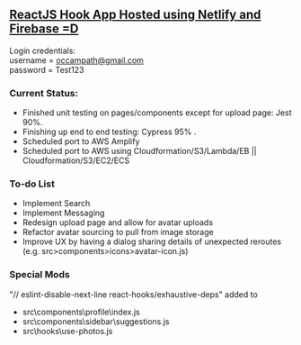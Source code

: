 ## [ReactJS Hook App Hosted using Netlify and Firebase =D](https://optimistic-einstein-fb8629.netlify.app)
Login credentials:
<br>
username = occampath@gmail.com 
<br>
password = Test123

### Current Status: 
* Finished unit testing on pages/components except for upload page: Jest 90%. 
* Finishing up end to end testing: Cypress 95% . 
* Scheduled port to AWS Amplify
* Scheduled port to AWS using Cloudformation/S3/Lambda/EB || Cloudformation/S3/EC2/ECS

### To-do List 
* Implement Search
* Implement Messaging
* Redesign upload page and allow for avatar uploads
* Refactor avatar sourcing to pull from image storage
* Improve UX by having a dialog sharing details of unexpected reroutes (e.g. src>components>icons>avatar-icon.js)

### Special Mods
"// eslint-disable-next-line react-hooks/exhaustive-deps" added to
* src\components\profile\index.js
* src\components\sidebar\suggestions.js
* src\hooks\use-photos.js


